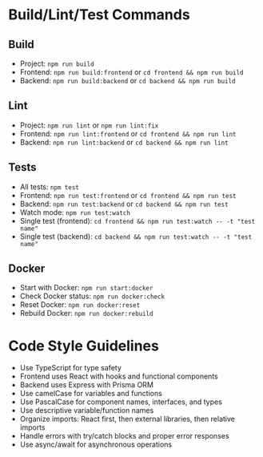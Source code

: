 # Build/Lint/Test Commands

## Build
- Project: `npm run build`
- Frontend: `npm run build:frontend` or `cd frontend && npm run build`
- Backend: `npm run build:backend` or `cd backend && npm run build`

## Lint
- Project: `npm run lint` or `npm run lint:fix`
- Frontend: `npm run lint:frontend` or `cd frontend && npm run lint`
- Backend: `npm run lint:backend` or `cd backend && npm run lint`

## Tests
- All tests: `npm test`
- Frontend: `npm run test:frontend` or `cd frontend && npm run test`
- Backend: `npm run test:backend` or `cd backend && npm run test`
- Watch mode: `npm run test:watch`
- Single test (frontend): `cd frontend && npm run test:watch -- -t "test name"`
- Single test (backend): `cd backend && npm run test:watch -- -t "test name"`

## Docker
- Start with Docker: `npm run start:docker`
- Check Docker status: `npm run docker:check`
- Reset Docker: `npm run docker:reset`
- Rebuild Docker: `npm run docker:rebuild`

# Code Style Guidelines
- Use TypeScript for type safety
- Frontend uses React with hooks and functional components
- Backend uses Express with Prisma ORM
- Use camelCase for variables and functions
- Use PascalCase for component names, interfaces, and types
- Use descriptive variable/function names
- Organize imports: React first, then external libraries, then relative imports
- Handle errors with try/catch blocks and proper error responses
- Use async/await for asynchronous operations